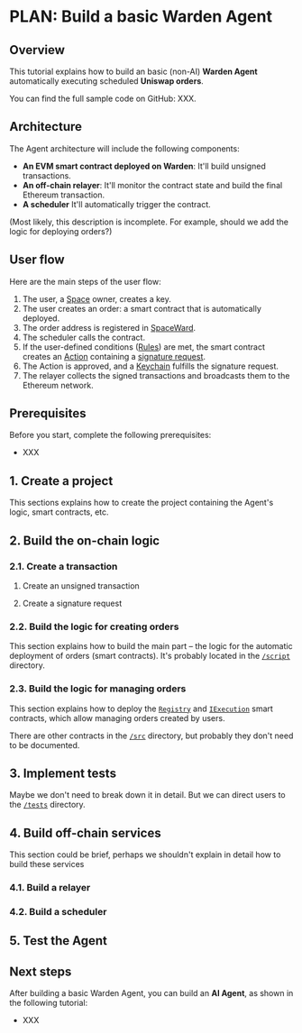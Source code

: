 ﻿---
sidebar_position: 2
---

# PLAN: Build a basic Warden Agent

## Overview

This tutorial explains how to build an basic (non-AI) **Warden Agent** automatically executing scheduled **Uniswap orders**.

You can find the full sample code on GitHub: XXX.

## Architecture

The Agent architecture will include the following components:

- **An EVM smart contract deployed on Warden**: It'll build unsigned transactions.
- **An off-chain relayer**: It'll monitor the contract state and build the final Ethereum transaction.
- **A scheduler** It'll automatically trigger the contract.

(Most likely, this description is incomplete. For example, should we add the logic for deploying orders?)

## User flow

Here are the main steps of the user flow:

1. The user, a [Space](/learn/glossary#space) owner, creates a key.
2. The user creates an order: a smart contract that is automatically deployed.
3. The order address is registered in [SpaceWard](/learn/glossary#spaceward).
4. The scheduler calls the contract.
5. If the user-defined conditions ([Rules](/learn/glossary#rule)) are met, the smart contract creates an [Action](/learn/glossary#action) containing a [signature request](/learn/glossary#signature-request).
6. The Action is approved, and a [Keychain](/learn/glossary#keychain) fulfills the signature request.
7. The relayer collects the signed transactions and broadcasts them to the Ethereum network.

## Prerequisites

Before you start, complete the following prerequisites:

- XXX

## 1. Create a project

This sections explains how to create the project containing the Agent's logic, smart contracts, etc.

## 2. Build the on-chain logic

### 2.1. Create a transaction

1. Create an unsigned transaction

2. Create a signature request

### 2.2. Build the logic for creating orders

This section explains how to build the main part – the logic for the automatic deployment of orders (smart contracts). It's probably located in the [`/script`](https://github.com/warden-protocol/wardenprotocol/tree/main/solidity/orders/script) directory.

### 2.3. Build the logic for managing orders

This section explains how to deploy the [`Registry`](https://github.com/warden-protocol/wardenprotocol/blob/main/solidity/orders/src/Registry.sol) and [`IExecution`](https://github.com/warden-protocol/wardenprotocol/blob/main/solidity/orders/src/IExecution.sol) smart contracts, which allow managing orders created by users.

There are other contracts in the [`/src`](https://github.com/warden-protocol/wardenprotocol/blob/main/solidity/orders/src) directory, but probably they don't need to be documented.

## 3. Implement tests

Maybe we don't need to break down it in detail. But we can direct users to the [`/tests`](https://github.com/warden-protocol/wardenprotocol/blob/main/solidity/orders/src) directory.

## 4. Build off-chain services

This section could be brief, perhaps we shouldn't explain in detail how to build these services

### 4.1. Build a relayer

### 4.2. Build a scheduler

## 5. Test the Agent

## Next steps

After building a basic Warden Agent, you can build an **AI Agent**, as shown in the following tutorial:

- XXX
